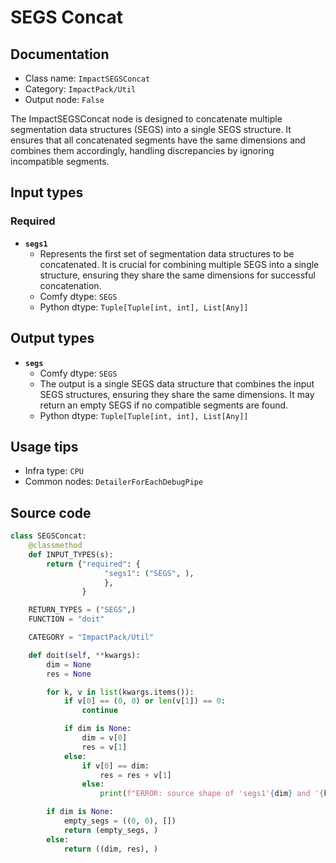 # SEGS Concat
## Documentation
- Class name: `ImpactSEGSConcat`
- Category: `ImpactPack/Util`
- Output node: `False`

The ImpactSEGSConcat node is designed to concatenate multiple segmentation data structures (SEGS) into a single SEGS structure. It ensures that all concatenated segments have the same dimensions and combines them accordingly, handling discrepancies by ignoring incompatible segments.
## Input types
### Required
- **`segs1`**
    - Represents the first set of segmentation data structures to be concatenated. It is crucial for combining multiple SEGS into a single structure, ensuring they share the same dimensions for successful concatenation.
    - Comfy dtype: `SEGS`
    - Python dtype: `Tuple[Tuple[int, int], List[Any]]`
## Output types
- **`segs`**
    - Comfy dtype: `SEGS`
    - The output is a single SEGS data structure that combines the input SEGS structures, ensuring they share the same dimensions. It may return an empty SEGS if no compatible segments are found.
    - Python dtype: `Tuple[Tuple[int, int], List[Any]]`
## Usage tips
- Infra type: `CPU`
- Common nodes: `DetailerForEachDebugPipe`


## Source code
```python
class SEGSConcat:
    @classmethod
    def INPUT_TYPES(s):
        return {"required": {
                     "segs1": ("SEGS", ),
                     },
                }

    RETURN_TYPES = ("SEGS",)
    FUNCTION = "doit"

    CATEGORY = "ImpactPack/Util"

    def doit(self, **kwargs):
        dim = None
        res = None

        for k, v in list(kwargs.items()):
            if v[0] == (0, 0) or len(v[1]) == 0:
                continue

            if dim is None:
                dim = v[0]
                res = v[1]
            else:
                if v[0] == dim:
                    res = res + v[1]
                else:
                    print(f"ERROR: source shape of 'segs1'{dim} and '{k}'{v[0]} are different. '{k}' will be ignored")

        if dim is None:
            empty_segs = ((0, 0), [])
            return (empty_segs, )
        else:
            return ((dim, res), )

```
